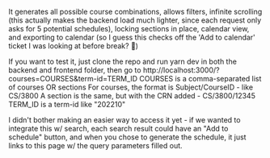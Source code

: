 It generates all possible course combinations, allows filters, infinite scrolling (this actually makes the backend load much lighter, since each request only asks for 5 potential schedules), locking sections in place, calendar view, and exporting to calendar (so I guess this checks off the 'Add to calendar' ticket I was looking at before break? :shrug:)

If you want to test it, just clone the repo and run yarn dev in both the backend and frontend folder, then go to http://localhost:3000/?courses=COURSES&term-id=TERM_ID
COURSES is a comma-separated list of courses OR sections
For courses, the format is Subject/CourseID - like CS/3800
A section is the same, but with the CRN added - CS/3800/12345
TERM_ID is a term-id like "202210"

I didn't bother making an easier way to access it yet - if we wanted to integrate this w/ search, each search result could have an "Add to schedule" button, and when you chose to generate the schedule, it just links to this page w/ the query parameters filled out.